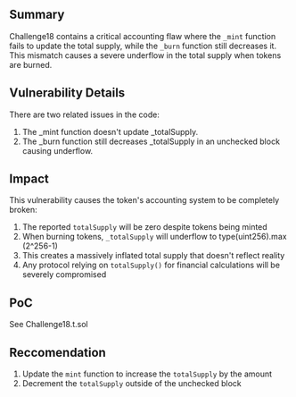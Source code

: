 ## Summary
Challenge18 contains a critical accounting flaw where the `_mint` function fails to update the total supply, while the `_burn` function still decreases it. This mismatch causes a severe underflow in the total supply when tokens are burned.

## Vulnerability Details
There are two related issues in the code:
1. The _mint function doesn't update _totalSupply.
2. The _burn function still decreases _totalSupply in an unchecked block causing underflow.

## Impact
This vulnerability causes the token's accounting system to be completely broken:
1. The reported `totalSupply` will be zero despite tokens being minted
2. When burning tokens, `_totalSupply` will underflow to type(uint256).max (2^256-1)
3. This creates a massively inflated total supply that doesn't reflect reality
4. Any protocol relying on `totalSupply()` for financial calculations will be severely compromised

## PoC
See Challenge18.t.sol

## Reccomendation
1. Update the `mint` function to increase the `totalSupply` by the amount
2. Decrement the `totalSupply` outside of the unchecked block